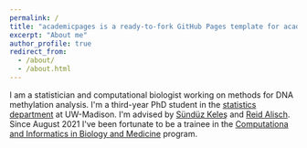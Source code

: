 ```yaml
---
permalink: /
title: "academicpages is a ready-to-fork GitHub Pages template for academic personal websites"
excerpt: "About me"
author_profile: true
redirect_from: 
  - /about/
  - /about.html
---
```


I am a statistician and computational biologist working on methods for DNA methylation analysis. I'm a third-year PhD student in the [statistics department](https://stat.wisc.edu/) at UW-Madison. I'm advised by [Sündüz Keleş](http://www.sunduzkeles.org/) and [Reid Alisch](https://www.neurosurgery.wisc.edu/research/alisch/). Since August 2021 I've been fortunate to be a trainee in the [Computationa and Informatics in Biology and Medicine](https://cibm.wisc.edu/) program. 
